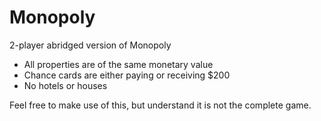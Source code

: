 # Monopoly
2-player abridged version of Monopoly
- All properties are of the same monetary value
- Chance cards are either paying or receiving $200
- No hotels or houses

Feel free to make use of this, but understand it is not the complete game.
